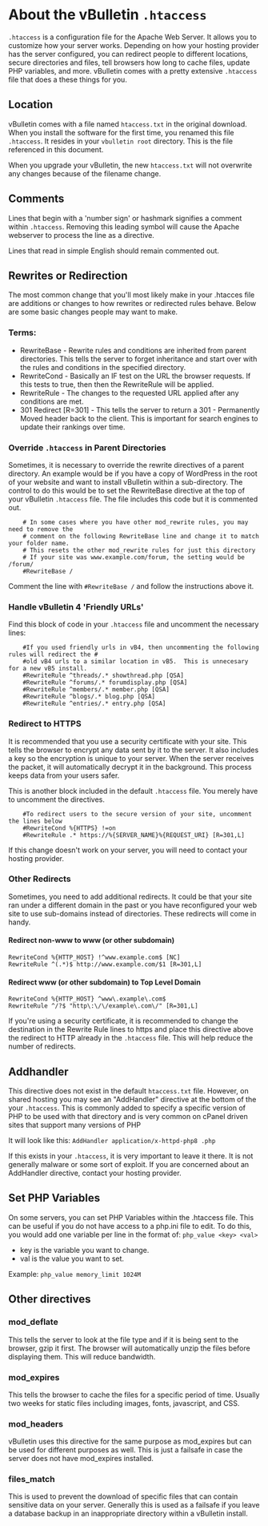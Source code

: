 # About the vBulletin `.htaccess`

`.htaccess` is a configuration file for the Apache Web Server. It allows you to customize how your server works. Depending on how your hosting provider has the server configured, you can redirect people to different locations, secure directories and files, tell browsers how long to cache files,  update PHP variables, and more. vBulletin comes with a pretty extensive `.htaccess` file that does a these things for you.

## Location

vBulletin comes with a file named `htaccess.txt` in the original download. When you install the software for the first time, you renamed this file `.htaccess`. It resides in your `vbulletin root` directory. This is the file referenced in this document.

When you upgrade your vBulletin, the new `htaccess.txt` will not overwrite any changes because of the filename change.

## Comments

Lines that begin with a 'number sign' or hashmark signifies a comment within `.htaccess`. Removing this leading symbol will cause the Apache webserver to process the line as a directive.

Lines that read in simple English should remain commented out. 

## Rewrites or Redirection

The most common change that you'll most likely make in your .htacces file are additions or changes to how rewrites or redirected rules behave. Below are some basic changes people may want to make.

### Terms:

- RewriteBase - Rewrite rules and conditions are inherited from parent directories. This tells the server to forget inheritance and start over with the rules and conditions in the specified directory.
- RewriteCond - Basically an IF test on the URL the browser requests. If this tests to true, then then the RewriteRule will be applied.
- RewriteRule - The changes to the requested URL applied after any conditions are met.
- 301 Redirect [R=301]  - This tells the server to return a 301 - Permanently Moved header back to the client. This is important for search engines to update their rankings over time.

### Override `.htaccess` in Parent Directories

Sometimes, it is necessary to override the rewrite directives of a parent directory. An example would be if you have a copy of WordPress in the root of your website and want to install vBulletin within a sub-directory. The control to do this would be to set the RewriteBase directive at the top of your vBulletin `.htaccess` file. The file includes this code but it is commented out. 

```
	# In some cases where you have other mod_rewrite rules, you may need to remove the 
	# comment on the following RewriteBase line and change it to match your folder name. 
	# This resets the other mod_rewrite rules for just this directory
	# If your site was www.example.com/forum, the setting would be /forum/
	#RewriteBase /
```

Comment the line with `#RewriteBase /` and follow the instructions above it.

### Handle vBulletin 4 'Friendly URLs'

Find this block of code in your `.htaccess` file and uncomment the necessary lines:

```
	#If you used friendly urls in vB4, then uncommenting the following rules will redirect the #
	#old vB4 urls to a similar location in vB5.  This is unnecesary for a new vB5 install.
	#RewriteRule ^threads/.* showthread.php [QSA]
	#RewriteRule ^forums/.* forumdisplay.php [QSA]
	#RewriteRule ^members/.* member.php [QSA]
	#RewriteRule ^blogs/.* blog.php [QSA]
	#RewriteRule ^entries/.* entry.php [QSA]
```

### Redirect to HTTPS

It is recommended that you use a security certificate with your site. This tells the browser to encrypt any data sent by it to the server. It also includes a key so the encryption is unique to your server. When the server receives the packet, it will automatically decrypt it in the background. This process keeps data from your users safer.

This is another block included in the default `.htaccess` file. You merely have to uncomment the directives.

```
	#To redirect users to the secure version of your site, uncomment the lines below 
	#RewriteCond %{HTTPS} !=on
	#RewriteRule .* https://%{SERVER_NAME}%{REQUEST_URI} [R=301,L]
```

If this change doesn't work on your server, you will need to contact your hosting provider.

### Other Redirects

Sometimes, you need to add additional redirects. It could be that your site ran under a different domain in the past or you have reconfigured your web site to use sub-domains instead of directories. These redirects will come in handy.

#### Redirect non-www to www (or other subdomain)

```
RewriteCond %{HTTP_HOST} !^www.example.com$ [NC]
RewriteRule ^(.*)$ http://www.example.com/$1 [R=301,L]
```

#### Redirect www (or other subdomain) to Top Level Domain

```
RewriteCond %{HTTP_HOST} ^www\.example\.com$
RewriteRule ^/?$ "http\:\/\/example\.com\/" [R=301,L]
```

If you're using a security certificate, it is recommended to change the destination in the Rewrite Rule lines to https and place this directive above the redirect to HTTP already in the `.htaccess` file. This will help reduce the number of redirects.

## Addhandler

This directive does not exist in the default `htaccess.txt` file. However, on shared hosting you may see an "AddHandler" directive at the bottom of the your `.htaccess`. This is commonly added to specify a specific version of PHP to be used with that directory and is very common on cPanel driven sites that support many versions of PHP

It will look like this: `AddHandler application/x-httpd-php8 .php`

If this exists in your `.htaccess`, it is very important to leave it there. It is not generally malware or some sort of exploit. If you are concerned about an AddHandler directive, contact your hosting provider.

## Set PHP Variables

On some servers, you can set PHP Variables within the .htaccess file. This can be useful if you do not have access to a php.ini file to edit. To do this, you would add one variable per line in the format of: `php_value <key> <val>`

- key is the variable you want to change.
- val is the value you want to set.

Example: `php_value memory_limit 1024M`

## Other directives

### mod_deflate

This tells the server to look at the file type and if it is being sent to the browser, gzip it first. The browser will automatically unzip the files before displaying them. This will reduce bandwidth.

### mod_expires

This tells the browser to cache the files for a specific period of time. Usually two weeks for static files including images, fonts, javascript, and CSS.

### mod_headers

vBulletin uses this directive for the same purpose as mod_expires but can be used for different purposes as well. This is just a failsafe in case the server does not have mod_expires installed.

### files_match

This is used to prevent the download of specific files that can contain sensitive data on your server. Generally this is used as a failsafe if you leave a database backup in an inappropriate directory within a vBulletin install.